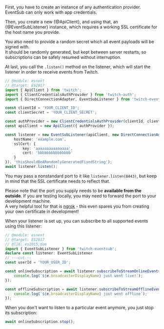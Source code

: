 First, you have to create an instance of any authentication provider.
EventSub can only work with app credentials.

Then, you create a new {@ApiClient}, and using that, an {@EventSubListener} instance,
which requires a working SSL certificate for the host name you provide.

You also need to provide a random secret which all event payloads will be signed with.  
It should be randomly generated, but kept between server restarts,
so subscriptions can be safely resumed without interruption.

At last, you call the `.listen()` method on the listener,
which will start the listener in order to receive events from Twitch.

```ts twoslash
// @module: esnext
// @target: ES2017
import { ApiClient } from 'twitch';
import { ClientCredentialsAuthProvider } from 'twitch-auth';
import { DirectConnectionAdapter, EventSubListener } from 'twitch-eventsub';

const clientId = 'YOUR_CLIENT_ID';
const clientSecret = 'YOUR_CLIENT_SECRET';

const authProvider = new ClientCredentialsAuthProvider(clientId, clientSecret);
const apiClient = new ApiClient({ authProvider });

const listener = new EventSubListener(apiClient, new DirectConnectionAdapter({
    hostName: 'example.com',
	sslCert: {
    	key: 'aaaaaaaaaaaaaaa',
		cert: 'bbbbbbbbbbbbbbb'
	}
}), 'thisShouldBeARandomlyGeneratedFixedString');
await listener.listen();
```

You may pass a nonstandard port to it like `listener.listen(8443)`,
but keep in mind that the SSL certificate needs to reflect that.

Please note that the port you supply needs to be **available from the outside**.
If you are testing locally, you may need to forward the port to your development machine.  
A very helpful tool for that is [ngrok](/twitch-eventsub/docs/special-hosting/ngrok) -
this even spares you from creating your own certificate in development!

When your listener is set up, you can subscribe to all supported events using this listener:

```ts twoslash
// @module: esnext
// @target: ES2017
// @lib: es2015,dom
import { EventSubListener } from 'twitch-eventsub';
declare const listener: EventSubListener
// ---cut---
const userId = 'YOUR_USER_ID';

const onlineSubscription = await listener.subscribeToStreamOnlineEvents(userId, e => {
	console.log(`${e.broadcasterDisplayName} just went live!`);
});

const offlineSubscription = await listener.subscribeToStreamOfflineEvents(userId, e => {
	console.log(`${e.broadcasterDisplayName} just went offline`);
});
```

When you don't want to listen to a particular event anymore, you just stop its subscription:

```typescript
await onlineSubscription.stop();
```

